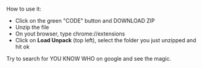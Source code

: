 How to use it: 

- Click on the green "CODE" button and DOWNLOAD ZIP
- Unzip the file
- On yout browser, type chrome://extensions
- Click on **Load Unpack** (top left), select the folder you just unzipped and hit ok

Try to search for YOU KNOW WHO on google and see the magic.
